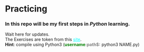 # Practicing
### In this repo will be my first steps in <i>Python</i> learning.

Wait here for updates.   
The Exercises are token from this <a href="https://www.practicepython.org" style="color: cyan">site</a>.   
<b>Hint</b>: compile using Python3 (<b><a style="color: green">username</a><a style="color: gray">:path$:</a></b> python3 NAME.py)